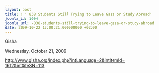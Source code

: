 ```yaml
---
layout: post
title: ! ' 838 Students Still Trying to Leave Gaza or Study Abroad'
joomla_id: 1094
joomla_url: -838-students-still-trying-to-leave-gaza-or-study-abroad
date: 2009-10-22 13:00:21.000000000 +02:00
---
```

<p>Gisha</p>
<p>Wednesday, October 21, 2009</p>
<p><a href="http://www.gisha.org/index.php?intLanguage=2&intItemId=1612&intSiteSN=113" target="_blank">http://www.gisha.org/index.<wbr></wbr>php?intLanguage=2&intItemId=<wbr></wbr>1612&intSiteSN=113</a></p>
